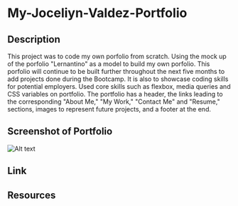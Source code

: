 # My-Joceliyn-Valdez-Portfolio

## Description

This project was to code my own porfolio from scratch. Using the mock up of the porfolio "Lernantino" as a model to build my own porfolio. This porfolio will continue to be built further throughout the next five months to add projects done during the Bootcamp. It is also to showcase coding skills for potential employers. Used core skills such as flexbox, media queries and CSS variables on portfolio. The portfolio has a header, the links leading to the corresponding "About Me," "My Work," "Contact Me" and "Resume," sections, images to represent future projects, and a footer at the end.


## Screenshot of Portfolio
![Alt text](assets/images/app.screenshot.png)

## Link


## Resources
